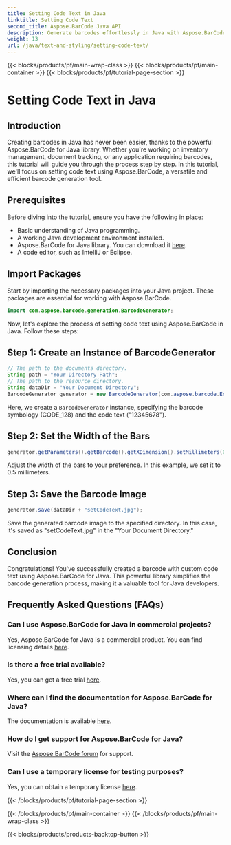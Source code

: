 ```yaml
---
title: Setting Code Text in Java
linktitle: Setting Code Text
second_title: Aspose.BarCode Java API
description: Generate barcodes effortlessly in Java with Aspose.BarCode. Follow our step-by-step guide for efficient code text customization.
weight: 13
url: /java/text-and-styling/setting-code-text/
---
```


{{< blocks/products/pf/main-wrap-class >}}
{{< blocks/products/pf/main-container >}}
{{< blocks/products/pf/tutorial-page-section >}}

# Setting Code Text in Java


## Introduction

Creating barcodes in Java has never been easier, thanks to the powerful Aspose.BarCode for Java library. Whether you're working on inventory management, document tracking, or any application requiring barcodes, this tutorial will guide you through the process step by step. In this tutorial, we'll focus on setting code text using Aspose.BarCode, a versatile and efficient barcode generation tool.

## Prerequisites

Before diving into the tutorial, ensure you have the following in place:

- Basic understanding of Java programming.
- A working Java development environment installed.
- Aspose.BarCode for Java library. You can download it [here](https://releases.aspose.com/barcode/java/).
- A code editor, such as IntelliJ or Eclipse.

## Import Packages

Start by importing the necessary packages into your Java project. These packages are essential for working with Aspose.BarCode.

```java
import com.aspose.barcode.generation.BarcodeGenerator;

```

Now, let's explore the process of setting code text using Aspose.BarCode in Java. Follow these steps:

## Step 1: Create an Instance of BarcodeGenerator

```java
// The path to the documents directory.
String path = "Your Directory Path";
// The path to the resource directory.
String dataDir = "Your Document Directory";
BarcodeGenerator generator = new BarcodeGenerator(com.aspose.barcode.EncodeTypes.CODE_128, "12345678");
```

Here, we create a `BarcodeGenerator` instance, specifying the barcode symbology (CODE_128) and the code text ("12345678").

## Step 2: Set the Width of the Bars

```java
generator.getParameters().getBarcode().getXDimension().setMillimeters(0.5f);
```

Adjust the width of the bars to your preference. In this example, we set it to 0.5 millimeters.

## Step 3: Save the Barcode Image

```java
generator.save(dataDir + "setCodeText.jpg");
```

Save the generated barcode image to the specified directory. In this case, it's saved as "setCodeText.jpg" in the "Your Document Directory."

## Conclusion

Congratulations! You've successfully created a barcode with custom code text using Aspose.BarCode for Java. This powerful library simplifies the barcode generation process, making it a valuable tool for Java developers.

## Frequently Asked Questions (FAQs)

### Can I use Aspose.BarCode for Java in commercial projects?
Yes, Aspose.BarCode for Java is a commercial product. You can find licensing details [here](https://purchase.aspose.com/buy).

### Is there a free trial available?
Yes, you can get a free trial [here](https://releases.aspose.com/).

### Where can I find the documentation for Aspose.BarCode for Java?
The documentation is available [here](https://reference.aspose.com/barcode/java/).

### How do I get support for Aspose.BarCode for Java?
Visit the [Aspose.BarCode forum](https://forum.aspose.com/c/barcode/13) for support.

### Can I use a temporary license for testing purposes?
Yes, you can obtain a temporary license [here](https://purchase.aspose.com/temporary-license/).

{{< /blocks/products/pf/tutorial-page-section >}}

{{< /blocks/products/pf/main-container >}}
{{< /blocks/products/pf/main-wrap-class >}}

{{< blocks/products/products-backtop-button >}}
